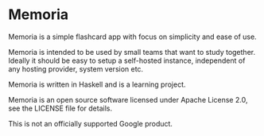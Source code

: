 
# Memoria

Memoria is a simple flashcard app with focus on simplicity and ease of use.

Memoria is intended to be used by small teams that want to study together.
Ideally it should be easy to setup a self-hosted instance, independent of any
hosting provider, system version etc.

Memoria is written in Haskell and is a learning project.

Memoria is an open source software licensed under Apache License 2.0, see the
LICENSE file for details.

This is not an officially supported Google product.

